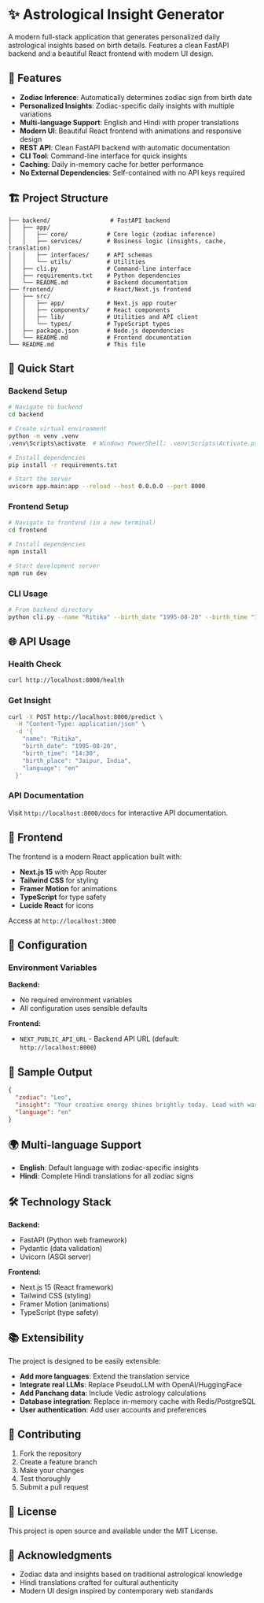# ✨ Astrological Insight Generator

A modern full-stack application that generates personalized daily astrological insights based on birth details. Features a clean FastAPI backend and a beautiful React frontend with modern UI design.

## 🌟 Features

- **Zodiac Inference**: Automatically determines zodiac sign from birth date
- **Personalized Insights**: Zodiac-specific daily insights with multiple variations
- **Multi-language Support**: English and Hindi with proper translations
- **Modern UI**: Beautiful React frontend with animations and responsive design
- **REST API**: Clean FastAPI backend with automatic documentation
- **CLI Tool**: Command-line interface for quick insights
- **Caching**: Daily in-memory cache for better performance
- **No External Dependencies**: Self-contained with no API keys required

## 🏗️ Project Structure

```
├── backend/                 # FastAPI backend
│   ├── app/
│   │   ├── core/           # Core logic (zodiac inference)
│   │   ├── services/       # Business logic (insights, cache, translation)
│   │   ├── interfaces/     # API schemas
│   │   └── utils/          # Utilities
│   ├── cli.py              # Command-line interface
│   ├── requirements.txt    # Python dependencies
│   └── README.md           # Backend documentation
├── frontend/               # React/Next.js frontend
│   ├── src/
│   │   ├── app/            # Next.js app router
│   │   ├── components/     # React components
│   │   ├── lib/            # Utilities and API client
│   │   └── types/          # TypeScript types
│   ├── package.json        # Node.js dependencies
│   └── README.md           # Frontend documentation
└── README.md               # This file
```

## 🚀 Quick Start

### Backend Setup

```bash
# Navigate to backend
cd backend

# Create virtual environment
python -m venv .venv
.venv\Scripts\activate  # Windows PowerShell: .venv\Scripts\Activate.ps1

# Install dependencies
pip install -r requirements.txt

# Start the server
uvicorn app.main:app --reload --host 0.0.0.0 --port 8000
```

### Frontend Setup

```bash
# Navigate to frontend (in a new terminal)
cd frontend

# Install dependencies
npm install

# Start development server
npm run dev
```

### CLI Usage

```bash
# From backend directory
python cli.py --name "Ritika" --birth_date "1995-08-20" --birth_time "14:30" --birth_place "Jaipur, India" --language en
```

## 🌐 API Usage

### Health Check
```bash
curl http://localhost:8000/health
```

### Get Insight
```bash
curl -X POST http://localhost:8000/predict \
  -H "Content-Type: application/json" \
  -d '{
    "name": "Ritika",
    "birth_date": "1995-08-20",
    "birth_time": "14:30",
    "birth_place": "Jaipur, India",
    "language": "en"
  }'
```

### API Documentation
Visit `http://localhost:8000/docs` for interactive API documentation.

## 🎨 Frontend

The frontend is a modern React application built with:
- **Next.js 15** with App Router
- **Tailwind CSS** for styling
- **Framer Motion** for animations
- **TypeScript** for type safety
- **Lucide React** for icons

Access at `http://localhost:3000`

## 🔧 Configuration

### Environment Variables

**Backend:**
- No required environment variables
- All configuration uses sensible defaults

**Frontend:**
- `NEXT_PUBLIC_API_URL` - Backend API URL (default: `http://localhost:8000`)

## 📝 Sample Output

```json
{
  "zodiac": "Leo",
  "insight": "Your creative energy shines brightly today. Lead with warmth and celebrate small victories. Stay open to unexpected blessings.",
  "language": "en"
}
```

## 🌍 Multi-language Support

- **English**: Default language with zodiac-specific insights
- **Hindi**: Complete Hindi translations for all zodiac signs

## 🛠️ Technology Stack

**Backend:**
- FastAPI (Python web framework)
- Pydantic (data validation)
- Uvicorn (ASGI server)

**Frontend:**
- Next.js 15 (React framework)
- Tailwind CSS (styling)
- Framer Motion (animations)
- TypeScript (type safety)

## 📚 Extensibility

The project is designed to be easily extensible:

- **Add more languages**: Extend the translation service
- **Integrate real LLMs**: Replace PseudoLLM with OpenAI/HuggingFace
- **Add Panchang data**: Include Vedic astrology calculations
- **Database integration**: Replace in-memory cache with Redis/PostgreSQL
- **User authentication**: Add user accounts and preferences

## 🤝 Contributing

1. Fork the repository
2. Create a feature branch
3. Make your changes
4. Test thoroughly
5. Submit a pull request

## 📄 License

This project is open source and available under the MIT License.

## 🙏 Acknowledgments

- Zodiac data and insights based on traditional astrological knowledge
- Hindi translations crafted for cultural authenticity
- Modern UI design inspired by contemporary web standards